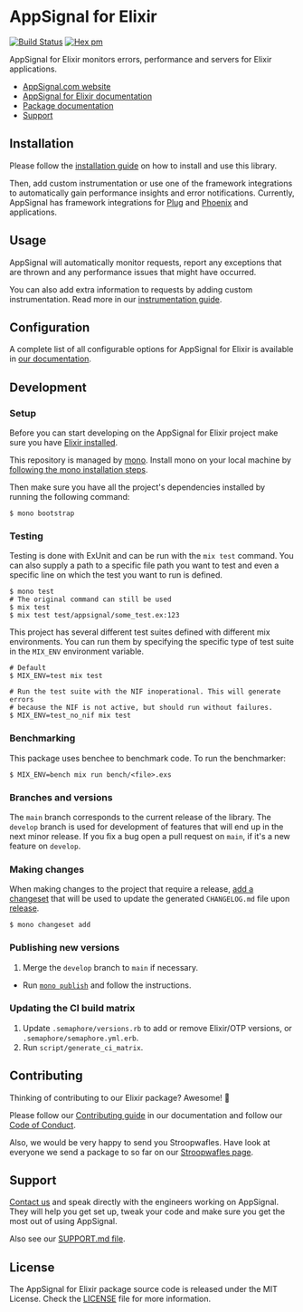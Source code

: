 # AppSignal for Elixir

[![Build Status](https://travis-ci.org/appsignal/appsignal-elixir.png?branch=main)](https://travis-ci.org/appsignal/appsignal-elixir)
[![Hex pm](http://img.shields.io/hexpm/v/appsignal.svg?style=flat)](https://hex.pm/packages/appsignal)

AppSignal for Elixir monitors errors, performance and servers for Elixir
applications.

- [AppSignal.com website](https://www.appsignal.com/elixir)
- [AppSignal for Elixir documentation](https://docs.appsignal.com/elixir/)
- [Package documentation](https://hexdocs.pm/appsignal/)
- [Support][contact]

## Installation

Please follow the [installation
guide](https://docs.appsignal.com/elixir/installation.html) on how to install
and use this library.

Then, add custom instrumentation or use one of the framework integrations to
automatically gain performance insights and error notifications. Currently,
AppSignal has framework integrations for
[Plug](https://github.com/appsignal/appsignal-elixir-plug) and
[Phoenix](https://github.com/appsignal/appsignal-elixir-phoenix) and
applications.

## Usage

AppSignal will automatically monitor requests, report any exceptions that are
thrown and any performance issues that might have occurred.

You can also add extra information to requests by adding custom
instrumentation. Read more in our [instrumentation
guide](https://docs.appsignal.com/elixir/instrumentation/).

## Configuration

A complete list of all configurable options for AppSignal for Elixir is
available in [our
documentation](https://docs.appsignal.com/elixir/configuration/).

## Development

### Setup

Before you can start developing on the AppSignal for Elixir project make sure
you have [Elixir installed](http://elixir-lang.org/install.html).

This repository is managed by [mono](https://github.com/appsignal/mono/).
Install mono on your local machine by [following the mono installation
steps](https://github.com/appsignal/mono/#installation).

Then make sure you have all the project's dependencies installed by running the
following command:

    $ mono bootstrap

### Testing

Testing is done with ExUnit and can be run with the `mix test` command. You can
also supply a path to a specific file path you want to test and even a specific
line on which the test you want to run is defined.

    $ mono test
    # The original command can still be used
    $ mix test
    $ mix test test/appsignal/some_test.ex:123

This project has several different test suites defined with different mix
environments. You can run them by specifying the specific type of test suite in
the `MIX_ENV` environment variable.

    # Default
    $ MIX_ENV=test mix test

    # Run the test suite with the NIF inoperational. This will generate errors
    # because the NIF is not active, but should run without failures.
    $ MIX_ENV=test_no_nif mix test

### Benchmarking

This package uses benchee to benchmark code. To run the benchmarker:

    $ MIX_ENV=bench mix run bench/<file>.exs

### Branches and versions

The `main` branch corresponds to the current release of the
library. The `develop` branch is used for development of features that
will end up in the next minor release. If you fix a bug open a pull
request on `main`, if it's a new feature on `develop`.

### Making changes

When making changes to the project that require a release, [add a
changeset](https://github.com/appsignal/mono/#changeset-add) that will be used
to update the generated `CHANGELOG.md` file upon
[release](#publishing-new-version).

    $ mono changeset add

### Publishing new versions

1. Merge the `develop` branch to `main` if necessary.
-  Run [`mono publish`](https://github.com/appsignal/mono/#publish) and follow
   the instructions.

### Updating the CI build matrix

1. Update `.semaphore/versions.rb` to add or remove Elixir/OTP versions, or `.semaphore/semaphore.yml.erb`.
2. Run `script/generate_ci_matrix`.

## Contributing

Thinking of contributing to our Elixir package? Awesome! 🚀

Please follow our [Contributing guide][contributing-guide] in our
documentation and follow our [Code of Conduct][coc].

Also, we would be very happy to send you Stroopwafles. Have look at everyone
we send a package to so far on our [Stroopwafles page][waffles-page].

## Support

[Contact us][contact] and speak directly with the engineers working on
AppSignal. They will help you get set up, tweak your code and make sure you get
the most out of using AppSignal.

Also see our [SUPPORT.md file](SUPPORT.md).

## License

The AppSignal for Elixir package source code is released under the MIT License.
Check the [LICENSE](LICENSE) file for more information.

[contact]: mailto:support@appsignal.com
[contributing-guide]: https://docs.appsignal.com/appsignal/contributing.html
[coc]: https://docs.appsignal.com/appsignal/code-of-conduct.html
[waffles-page]: https://appsignal.com/waffles
